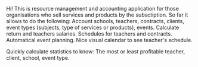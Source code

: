 Hi!
This is resource management and accounting application for those organisations who sell services and products by the subsctiption.
So far it allows to do the following:
Account schools, teachers, contracts, clients, event types (subjects, type of services or products), events.
Calculate return and teachers salaries.
Schedules for teachers and contracts.
Automatical event planning.
Nice visual calendar to see teacher's schedule.

Quickly calculate statistics to know:
The most or least profitable teacher, client, school, event type.
